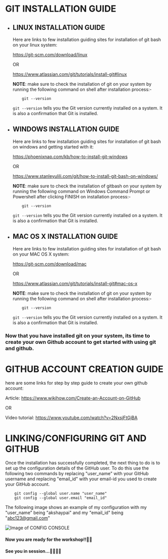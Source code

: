 # GIT INSTALLATION GUIDE

- ## LINUX INSTALLATION GUIDE

  Here are links to few installation guiding sites for installation of git bash on your linux system:

  https://git-scm.com/download/linux

  OR

  https://www.atlassian.com/git/tutorials/install-git#linux

  **NOTE**: make sure to check the installation of git on your system by running the following command on shell after installation process:-

          git --version

  `git --version` tells you the Git version currently installed on a system. It is also a confirmation that Git is installed.

- ## WINDOWS INSTALLATION GUIDE

  Here are links to few installation guiding sites for installation of git bash on windows and getting started with it:

  https://phoenixnap.com/kb/how-to-install-git-windows

  OR

  https://www.stanleyulili.com/git/how-to-install-git-bash-on-windows/

  **NOTE**: make sure to check the installation of gitbash on your system by running the following command on Windows Command Prompt or Powershell after clicking FINISH on installation process:-

          git --version

  `git --version` tells you the Git version currently installed on a system. It is also a confirmation that Git is installed.

- ## MAC OS X INSTALLATION GUIDE

  Here are links to few installation guiding sites for installation of git bash on your MAC OS X system:

  https://git-scm.com/download/mac

  OR

  https://www.atlassian.com/git/tutorials/install-git#mac-os-x

  **NOTE**: make sure to check the installation of git on your system by running the following command on shell after installation process:-

          git --version

  `git --version` tells you the Git version currently installed on a system. It is also a confirmation that Git is installed.

### Now that you have installed git on your system, its time to create your own Github account to get started with using git and github.

# GITHUB ACCOUNT CREATION GUIDE

here are some links for step by step guide to create your own github account:

Article: https://www.wikihow.com/Create-an-Account-on-GitHub

OR

Video tutorial: https://www.youtube.com/watch?v=2NxsjFtGjBA

# LINKING/CONFIGURING GIT AND GITHUB

Once the installation has successfully completed, the next thing to do is to set up the configuration details of the GitHub user. To do this use the following two commands by replacing "user_name" with your GitHub username and replacing "email_id" with your email-id you used to create your GitHub account.

        git config --global user.name "user_name"
        git config --global user.email "email_id"

The following image shows an example of my configuration with my "user_name" being "akshaypai" and my "email_id" being "abc123@gmail.com"

![Image of CONFIG CONSOLE](https://www.howtoforge.com/images/ubuntu_github_getting_started/config.png?ezimgfmt=rs:550x104/rscb1/ng:webp/ngcb1)

#### Now you are ready for the workshop!!🚀🚀

#### See you in session...👩‍💻👨‍💻
